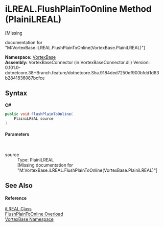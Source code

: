 # iLREAL.FlushPlainToOnline Method (PlainiLREAL)
 

\[Missing <summary> documentation for "M:VortexBase.iLREAL.FlushPlainToOnline(VortexBase.PlainiLREAL)"\]

**Namespace:**&nbsp;<a href="N_VortexBase.md">VortexBase</a><br />**Assembly:**&nbsp;VortexBaseConnector (in VortexBaseConnector.dll) Version: 0.101.0-dotnetcore.38+Branch.feature/dotnetcore.Sha.9184ded7250ef900bfdd1d83b2841836087bcfce

## Syntax

**C#**<br />
``` C#
public void FlushPlainToOnline(
	PlainiLREAL source
)
```


#### Parameters
&nbsp;<dl><dt>source</dt><dd>Type: PlainiLREAL<br />\[Missing <param name="source"/> documentation for "M:VortexBase.iLREAL.FlushPlainToOnline(VortexBase.PlainiLREAL)"\]</dd></dl>

## See Also


#### Reference
<a href="T_VortexBase_iLREAL.md">iLREAL Class</a><br /><a href="Overload_VortexBase_iLREAL_FlushPlainToOnline.md">FlushPlainToOnline Overload</a><br /><a href="N_VortexBase.md">VortexBase Namespace</a><br />